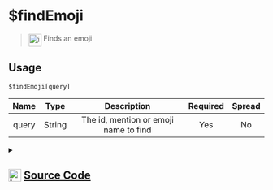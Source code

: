 # $findEmoji
> <img align="top" src="https://upload.wikimedia.org/wikipedia/commons/thumb/e/e4/Infobox_info_icon.svg/160px-Infobox_info_icon.svg.png?20150409153300" alt="image" width="25" height="auto"> Finds an emoji
## Usage
```
$findEmoji[query]
```
| Name | Type | Description | Required | Spread
| :---: | :---: | :---: | :---: | :---: |
query | String | The id, mention or emoji name to find | Yes | No
<details>
<summary>
    
## <img align="top" src="https://cdn4.iconfinder.com/data/icons/iconsimple-logotypes/512/github-512.png" alt="image" width="25" height="auto">  [Source Code](https://github.com/tryforge/ForgeScript-V2/blob/main/src/native/findEmoji.ts)
    
</summary>
    
```ts
import { parseEmoji } from "discord.js"
import { ArgType, CompiledFunction, NativeFunction, Return } from "../structures"

export default new NativeFunction({
    name: "$findEmoji",
    version: "1.0.0",
    description: "Finds an emoji",
    brackets: true,
    args: [
        {
            name: "query",
            description: "The id, mention or emoji name to find",
            rest: false,
            type: ArgType.String,
            required: true,
        },
    ],
    unwrap: true,
    execute(ctx, [q]) {
        const parsed = parseEmoji(q)

        if (CompiledFunction.IdRegex.test(q)) {
            const e = ctx.client.emojis.cache.get(q)
            if (e) return this.success(e.id)
        }

        const name = parsed?.name.toLowerCase()

        return this.success(
            ctx.client.emojis.cache.find((x) => x.id === q || x.name?.toLowerCase() === name || x.toString() === q)?.id
        )
    },
})

```
    
</details>